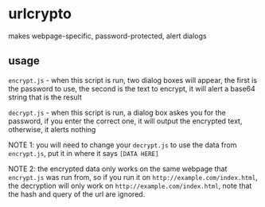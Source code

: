 # urlcrypto
makes webpage-specific, password-protected, alert dialogs

## usage

`encrypt.js` - when this script is run, two dialog boxes will appear, the first is the password to use, the second is the text to 
encrypt, it will alert a base64 string that is the result

`decrypt.js` - when this script is run, a dialog box askes you for the password, if you enter the correct one, it will output the encrypted text, otherwise, it alerts nothing

NOTE 1: you will need to change your `decrypt.js` to use the data from `encrypt.js`, put it in where it says `[DATA HERE]`

NOTE 2: the encrypted data only works on the same webpage that `encrypt.js` was run from, so if you run it on `http://example.com/index.html`, the decryption will only work on `http://example.com/index.html`, note that the hash and query of the url are ignored.
